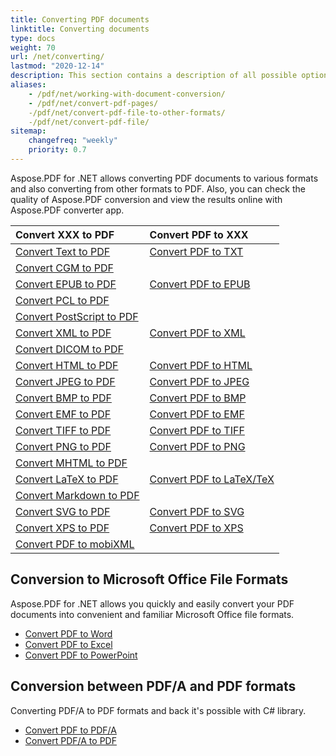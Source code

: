 ```yaml
---
title: Converting PDF documents
linktitle: Converting documents
type: docs
weight: 70
url: /net/converting/
lastmod: "2020-12-14"
description: This section contains a description of all possible options for converting PDF documents on C# using Aspose.PDF library.
aliases:
    - /pdf/net/working-with-document-conversion/
    - /pdf/net/convert-pdf-pages/
    -/pdf/net/convert-pdf-file-to-other-formats/
    -/pdf/net/convert-pdf-file/
sitemap:
    changefreq: "weekly"
    priority: 0.7
---
```


Aspose.PDF for .NET allows converting PDF documents to various formats and also converting from other formats to PDF. Also, you can check the quality of Aspose.PDF conversion and view the results online with Aspose.PDF converter app. 

| Convert XXX to PDF | Convert PDF to XXX |
| :---------------- | :------------------ |
| [Convert Text to PDF](/pdf/net/convert-text-to-pdf/) | [Convert PDF to TXT](/pdf/net/convert-pdf-to-txt/) |
| [Convert CGM to PDF](/pdf/net/convert-cgm-to-pdf/) | |
| [Convert EPUB to PDF](/pdf/net/convert-epub-to-pdf/) | [Convert PDF to EPUB](/pdf/net/convert-pdf-to-epub/)
| [Convert PCL to PDF](/pdf/net/convert-pcl-to-pdf/) | |
| [Convert PostScript to PDF](/pdf/net/convert-postscript-to-pdf/)
| [Convert XML to PDF](/pdf/net/convert-xml-to-pdf/) | [Convert PDF to XML](/pdf/net/convert-pdf-to-xml/) |
| [Convert DICOM to PDF](/pdf/net/convert-dicom-to-pdf/)
| [Convert HTML to PDF](/pdf/net/convert-html-to-pdf/) | [Convert PDF to HTML](/pdf/net/convert-pdf-to-html/) |
| [Convert JPEG to PDF](/pdf/net/convert-images-to-pdf/) | [Convert PDF to JPEG](/pdf/net/convert-pdf-pages-to-jpeg-image/) |
| [Convert BMP to PDF](/pdf/net/convert-bmp-to-pdf/) | [Convert PDF to BMP](/pdf/net/convert-pdf-pages-to-bmp-image/) |
| [Convert EMF to PDF](/pdf/net/convert-emf-to-pdf/) | [Convert PDF to EMF](/pdf/net/convert-pdf-pages-to-emf-image/) |
| [Convert TIFF to PDF](/pdf/net/convert-tiff-to-pdf/) | [Convert PDF to TIFF](/pdf/net/convert-pdf-pages-to-tiff-image/) |
| [Convert PNG to PDF](/pdf/net/convert-png-to-pdf/) | [Convert PDF to PNG](/pdf/net/convert-pdf-pages-to-png-image/) |
| [Convert MHTML to PDF](/pdf/net/convert-mhtml-to-pdf/)
| [Convert LaTeX to PDF](/pdf/net/convert-latex-tex-to-pdf/) | [Convert PDF to LaTeX/TeX](/pdf/net/convert-pdf-to-latex-tex/) |
| [Convert Markdown to PDF](/pdf/net/convert-markdown-to-pdf/) | |
| [Convert SVG to PDF](/pdf/net/convert-svg-to-pdf/) | [Convert PDF to SVG](/pdf/net/convert-pdf-to-svg/) |
| [Convert XPS to PDF](/pdf/net/convert-xps-to-pdf/) | [Convert PDF to XPS](/pdf/net/convert-pdf-to-xps/) |
| [Convert PDF to mobiXML](/pdf/net/convert-pdf-to-mobixml/) | |

## Conversion to Microsoft Office File Formats

Aspose.PDF for .NET allows you quickly and easily convert your PDF documents into convenient and familiar Microsoft Office file formats.

- [Convert PDF to Word](/pdf/net/convert-pdf-to-doc/)
- [Convert PDF to Excel](/pdf/net/convert-pdf-to-excel/)
- [Convert PDF to PowerPoint](/pdf/net/convert-pdf-to-powerpoint/)

## Conversion between PDF/A and PDF formats

Converting  PDF/A to PDF formats and back it's possible with C# library.

- [Convert PDF to PDF/A](/pdf/net/convert-pdf-file-to-pdfa/)
- [Convert PDF/A to PDF](/pdf/net/convert-pdfa-to-pdf/)
